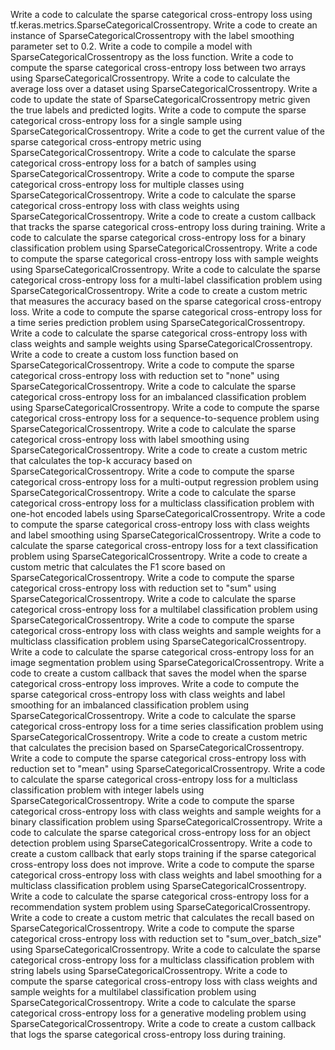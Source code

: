 Write a code to calculate the sparse categorical cross-entropy loss using tf.keras.metrics.SparseCategoricalCrossentropy.
Write a code to create an instance of SparseCategoricalCrossentropy with the label smoothing parameter set to 0.2.
Write a code to compile a model with SparseCategoricalCrossentropy as the loss function.
Write a code to compute the sparse categorical cross-entropy loss between two arrays using SparseCategoricalCrossentropy.
Write a code to calculate the average loss over a dataset using SparseCategoricalCrossentropy.
Write a code to update the state of SparseCategoricalCrossentropy metric given the true labels and predicted logits.
Write a code to compute the sparse categorical cross-entropy loss for a single sample using SparseCategoricalCrossentropy.
Write a code to get the current value of the sparse categorical cross-entropy metric using SparseCategoricalCrossentropy.
Write a code to calculate the sparse categorical cross-entropy loss for a batch of samples using SparseCategoricalCrossentropy.
Write a code to compute the sparse categorical cross-entropy loss for multiple classes using SparseCategoricalCrossentropy.
Write a code to calculate the sparse categorical cross-entropy loss with class weights using SparseCategoricalCrossentropy.
Write a code to create a custom callback that tracks the sparse categorical cross-entropy loss during training.
Write a code to calculate the sparse categorical cross-entropy loss for a binary classification problem using SparseCategoricalCrossentropy.
Write a code to compute the sparse categorical cross-entropy loss with sample weights using SparseCategoricalCrossentropy.
Write a code to calculate the sparse categorical cross-entropy loss for a multi-label classification problem using SparseCategoricalCrossentropy.
Write a code to create a custom metric that measures the accuracy based on the sparse categorical cross-entropy loss.
Write a code to compute the sparse categorical cross-entropy loss for a time series prediction problem using SparseCategoricalCrossentropy.
Write a code to calculate the sparse categorical cross-entropy loss with class weights and sample weights using SparseCategoricalCrossentropy.
Write a code to create a custom loss function based on SparseCategoricalCrossentropy.
Write a code to compute the sparse categorical cross-entropy loss with reduction set to "none" using SparseCategoricalCrossentropy.
Write a code to calculate the sparse categorical cross-entropy loss for an imbalanced classification problem using SparseCategoricalCrossentropy.
Write a code to compute the sparse categorical cross-entropy loss for a sequence-to-sequence problem using SparseCategoricalCrossentropy.
Write a code to calculate the sparse categorical cross-entropy loss with label smoothing using SparseCategoricalCrossentropy.
Write a code to create a custom metric that calculates the top-k accuracy based on SparseCategoricalCrossentropy.
Write a code to compute the sparse categorical cross-entropy loss for a multi-output regression problem using SparseCategoricalCrossentropy.
Write a code to calculate the sparse categorical cross-entropy loss for a multiclass classification problem with one-hot encoded labels using SparseCategoricalCrossentropy.
Write a code to compute the sparse categorical cross-entropy loss with class weights and label smoothing using SparseCategoricalCrossentropy.
Write a code to calculate the sparse categorical cross-entropy loss for a text classification problem using SparseCategoricalCrossentropy.
Write a code to create a custom metric that calculates the F1 score based on SparseCategoricalCrossentropy.
Write a code to compute the sparse categorical cross-entropy loss with reduction set to "sum" using SparseCategoricalCrossentropy.
Write a code to calculate the sparse categorical cross-entropy loss for a multilabel classification problem using SparseCategoricalCrossentropy.
Write a code to compute the sparse categorical cross-entropy loss with class weights and sample weights for a multiclass classification problem using SparseCategoricalCrossentropy.
Write a code to calculate the sparse categorical cross-entropy loss for an image segmentation problem using SparseCategoricalCrossentropy.
Write a code to create a custom callback that saves the model when the sparse categorical cross-entropy loss improves.
Write a code to compute the sparse categorical cross-entropy loss with class weights and label smoothing for an imbalanced classification problem using SparseCategoricalCrossentropy.
Write a code to calculate the sparse categorical cross-entropy loss for a time series classification problem using SparseCategoricalCrossentropy.
Write a code to create a custom metric that calculates the precision based on SparseCategoricalCrossentropy.
Write a code to compute the sparse categorical cross-entropy loss with reduction set to "mean" using SparseCategoricalCrossentropy.
Write a code to calculate the sparse categorical cross-entropy loss for a multiclass classification problem with integer labels using SparseCategoricalCrossentropy.
Write a code to compute the sparse categorical cross-entropy loss with class weights and sample weights for a binary classification problem using SparseCategoricalCrossentropy.
Write a code to calculate the sparse categorical cross-entropy loss for an object detection problem using SparseCategoricalCrossentropy.
Write a code to create a custom callback that early stops training if the sparse categorical cross-entropy loss does not improve.
Write a code to compute the sparse categorical cross-entropy loss with class weights and label smoothing for a multiclass classification problem using SparseCategoricalCrossentropy.
Write a code to calculate the sparse categorical cross-entropy loss for a recommendation system problem using SparseCategoricalCrossentropy.
Write a code to create a custom metric that calculates the recall based on SparseCategoricalCrossentropy.
Write a code to compute the sparse categorical cross-entropy loss with reduction set to "sum_over_batch_size" using SparseCategoricalCrossentropy.
Write a code to calculate the sparse categorical cross-entropy loss for a multiclass classification problem with string labels using SparseCategoricalCrossentropy.
Write a code to compute the sparse categorical cross-entropy loss with class weights and sample weights for a multilabel classification problem using SparseCategoricalCrossentropy.
Write a code to calculate the sparse categorical cross-entropy loss for a generative modeling problem using SparseCategoricalCrossentropy.
Write a code to create a custom callback that logs the sparse categorical cross-entropy loss during training.